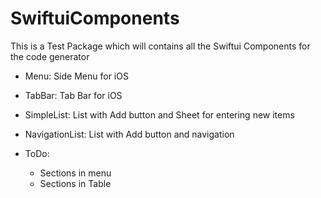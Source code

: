 # SwiftuiComponents

This is a Test Package which will contains all the Swiftui Components for the code generator

- Menu: Side Menu for iOS

- TabBar: Tab Bar for iOS

- SimpleList: List with Add button and Sheet for entering new items

- NavigationList: List with Add button and navigation

- ToDo:

    - Sections in menu
    - Sections in Table
